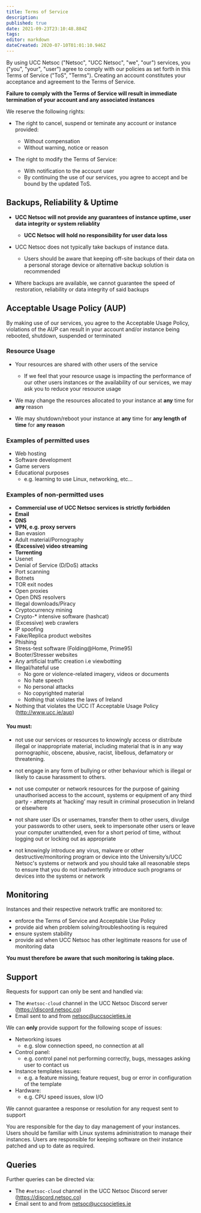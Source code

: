 ```yaml
---
title: Terms of Service
description: 
published: true
date: 2021-09-23T23:10:48.884Z
tags: 
editor: markdown
dateCreated: 2020-07-10T01:01:10.946Z
---
```


By using UCC Netsoc ("Netsoc", "UCC Netsoc", "we", "our") services, you ("you", "your", "user") agree to comply with our policies as set forth in this Terms of Service ("ToS", "Terms"). Creating an account constitutes your acceptance and agreement to the Terms of Service.

**Failure to comply with the Terms of Service will result in immediate termination of your account and any associated instances**

We reserve the following rights:
* The right to cancel, suspend or teminate any account or instance provided:
	* Without compensation
	* Without warning, notice or reason
  
* The right to modify the Terms of Service:
	* With notification to the account user
	* By continuing the use of our services, you agree to accept and be bound by the updated ToS.

## Backups, Reliability & Uptime

* **UCC Netsoc will not provide any guarantees of instance uptime, user data integrity or system reliablity**
	* **UCC Netsoc will hold no responsibility for user data loss**

* UCC Netsoc does not typically take backups of instance data.
	* Users should be aware that keeping off-site backups of their data on a personal storage device or alternative backup solution is recommended

* Where backups are available, we cannot guarantee the speed of restoration, reliability or data integrity of said backups

## Acceptable Usage Policy (AUP)
By making use of our services, you agree to the Acceptable Usage Policy, violations of the AUP can result in your account and/or instance being rebooted, shutdown, suspended or terminated


### Resource Usage

* Your resources are shared with other users of the service
	* If we feel that your resource usage is impacting the performance of our other users instances or the availability of our services, we may ask you to reduce your resource usage
  
* We may change the resources allocated to your instance at **any** time for **any** reason
* We may shutdown/reboot your instance at **any** time for **any length of time** for **any reason**

### Examples of permitted uses

* Web hosting
* Software development
* Game servers
* Educational purposes
	* e.g. learning to use Linux, networking, etc...

### Examples of non-permitted uses

* **Commercial use of UCC Netsoc services is strictly forbidden**
* **Email**
* **DNS**
* **VPN, e.g. proxy servers**
* Ban evasion
* Adult material/Pornography
* **(Excessive) video streaming**
* **Torrenting**
* Usenet
* Denial of Service (D/DoS) attacks
* Port scanning
* Botnets
* TOR exit nodes
* Open proxies
* Open DNS resolvers
* Illegal downloads/Piracy
* Cryptocurrency mining
* Crypto-* intensive software (hashcat)
* (Excessive) web crawlers
* IP spoofing
* Fake/Replica product websites
* Phishing
* Stress-test software (Folding@Home, Prime95) 
* Booter/Stresser websites
* Any artificial traffic creation i.e viewbotting
* Illegal/hateful use
  * No gore or violence-related imagery, videos or documents
  * No hate speech
  * No personal attacks
  * No copyrighted material
  * Nothing that violates the laws of Ireland
* Nothing that violates the UCC IT Acceptable Usage Policy (http://www.ucc.ie/aup)

#### You must:
* not use our services or resources to knowingly access
    or distribute illegal or inappropriate material,
    including material that is in any way pornographic,
    obscene, abusive, racist, libellous, defamatory or
    threatening.

* not engage in any form of bullying or other behaviour
    which is illegal or likely to
    cause harassment to others.

* not use computer or network resources for the purpose
    of gaining unauthorised access to the account, systems
    or equipment of any third party - attempts at ‘hacking’
    may result in criminal prosecution in Ireland or elsewhere

* not share user IDs or usernames, transfer them to other
    users, divulge your passwords to other users, seek to
    impersonate other users or leave your computer unattended,
    even for a short period of time, without logging out or
    locking out as appropriate

* not knowingly introduce any virus, malware or other
    destructive/monitoring program or device into the University’s/UCC Netsoc's systems
    or network and you should take all reasonable steps to
    ensure that you do not inadvertently introduce such programs
    or devices into the systems or network

## Monitoring

Instances and their respective network traffic are monitored to:
* enforce the Terms of Service and Acceptable Use Policy
* provide aid when problem solving/troubleshooting is required
* ensure system stability
* provide aid when UCC Netsoc has other legitimate reasons for use of monitoring data

**You must therefore be aware that such monitoring is taking place.**

## Support

Requests for support can only be sent and handled via:
* The `#netsoc-cloud` channel in the UCC Netsoc Discord server (https://discord.netsoc.co)
* Email sent to and from netsoc@uccsocieties.ie
 
We can **only** provide support for the following scope of issues:
* Networking issues
	* e.g. slow connection speed, no connection at all
* Control panel:
	* e.g. control panel not performing correctly, bugs, messages asking user to contact us
* Instance templates issues:
	* e.g. a feature missing, feature request, bug or error in configuration of the template
* Hardware:
	* e.g. CPU speed issues, slow I/O

We cannot guarantee a response or resolution for any request sent to support

You are responsible for the day to day management of your instances. Users should be familiar with Linux systems administration to manage their instances. Users are responsible for keeping software on their instance patched and up to date as required.

## Queries

Further queries can be directed via:
* The `#netsoc-cloud` channel in the UCC Netsoc Discord server (https://discord.netsoc.co)
* Email sent to and from netsoc@uccsocieties.ie